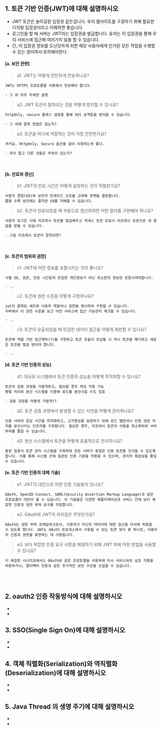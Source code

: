 ## 1. 토큰 기반 인증(JWT)에 대해 설명하시오
- JWT 토큰은 놀이공원 입장권 같은겁니다. 우리 웹사이트를 구경하기 위해 필요한 디지털 입장권이라고 이해하면 좋습니다.
- 로그인을 할 때 서버는 JWT라는 입장권을 발급합니다. 유저는 이 입장권을 통해 우리 서비스에 접근해 여러가지 일을 할 수 있습니다.
- 단, 이 입장권 정보를 도난당하게 되면 해당 사용자에게 인가된 모든 작업을 수행할 수 있는 셈이여서 유의해야한다.


#### [a. 보안 관련]
> a1. JWT는 어떻게 안전하게 전송하나요?
```
JWT는 HTTPS 프로토콜을 사용해서 전송해야 합니다.

- 그 외 아주 자세한 설명
```


> a2. JWT 토큰이 탈취되는 것을 어떻게 방지할 수 있나요?
```
httpOnly, secure 플래그 설정을 통해 XSS 공격등을 방어할 수 있습니다.

- 그 외에 탈취 방법은 없는지?
```


> a3. 토큰을 어디에 저장하는 것이 가장 안전한가요?
```
쿠키요. HttpOnly, Secure 옵션을 걸어 지정하는게 좋다.

- 쿠키 말고 다른 것들은 무엇이 있는지?
```

<br>

#### [b. 만료와 갱신]

> b1. JWT의 만료 시간은 어떻게 설정하는 것이 적절한가요?
```
사용자 경험(UX)와 보안의 트레이드 오프를 고려해 정책을 결정합니다.
짧을 수록 보안에는 좋지만 UX를 저해할 수 있습니다.
```

> b2. 토큰이 만료되었을 때 자동으로 갱신하려면 어떤 절차를 구현해야 하나요?
```
사용자 로그인 시에 리프레시 토큰을 발급해주고 엑세스 토큰 만료시 리프레시 토큰으로 새 발급을 받을 수 있습니다.

- 그럼 리프레시 토큰이 탈취되면?
```


<br>

#### [c. 토큰의 범위와 권한]


> c1. JWT에 어떤 정보를 포함시키는 것이 좋나요?
```
식별 ID, 권한, 만료 시간등의 민감한 개인정보가 아닌 최소한의 정보만 포함시켜야합니다.

- ..
```


> c2. 토큰에 권한 수준을 어떻게 구현하나요?
```
jwt의 클레임 세트에 사용자 역할이나 권한을 명시하여 구현할 수 있습니다.
서버에서 이 권한 수준을 보고 어떤 서비스에 접근 가능한지 체크할 수 있습니다.

- ..
```

> c3. 토큰이 유출되었을 때 민감한 데이터 접근을 어떻게 제한할 수 있나요?
```
토큰에 역할 기반 접근제어(?)를 구현하고 토큰 유출이 의심될 시 즉시 토큰을 폐기하고 새로운 토큰을 발급 받아야 합니다.

- ..
```


#### [d. 토큰 기반 인증의 성능]


> d1. 대규모 시스템에서 토큰 인증의 성능을 어떻게 최적화할 수 있나요?
```
토큰의 검증 과정을 가볍게하고, 필요할 경우 캐싱 적용 가능
병렬 처리와 분산 시스템을 이용해 로드를 분산시킬 수도 있음

- 검증 과정을 어떻게 가볍게??
```


> d2. 토큰 검증 과정에서 발생할 수 있는 지연을 어떻게 관리하나요?
```
인증 서버의 응답 시간을 최적화하고, 고가용성을 보장하기 위해 로드 밸런서나 인증 관련 처리를 분산시키는 인프라를 구축합니다. 필요한 경우, 리프레시 토큰의 사용을 최소화하여 서버 부하를 줄일 수 있습니다.
```

> d3. 분산 시스템에서 토큰을 어떻게 효율적으로 관리하나요?
```
중앙 집중식 토큰 관리 시스템을 구축하여 모든 서버가 동일한 인증 토큰을 인식할 수 있도록 합니다. 이를 통해 시스템 간에 일관된 인증 기준을 적용할 수 있으며, 관리의 복잡성을 줄일 수 있습니다.
```

#### [e. 토큰 기반 인증의 대체 기술]

> e1. JWT의 대안으로 어떤 인증 기술들이 있나요?
```
OAuth, OpenID Connect, SAML(Security Assertion Markup Language)과 같은 프로토콜이 대안이 될 수 있습니다. 이 기술들은 다양한 애플리케이션과 서비스 간에 보다 복잡한 인증과 권한 부여 요구를 지원합니다.
```

> e2. OAuth와 JWT의 차이점은 무엇인가요?
```
OAuth는 권한 부여 프레임워크로서, 사용자가 자신의 데이터에 대한 접근을 타사에 허용할 수 있도록 합니다. JWT는 OAuth 프로세스에서 사용될 수 있는 토큰 형식 중 하나로, 사용자의 신원과 권한을 표현하는 데 사용됩니다.
```

> e3. 보다 복잡한 인증 요구 사항을 해결하기 위해 JWT 외에 어떤 방법을 사용할 수 있나요?
```
더 복잡한 시나리오에서는 OAuth와 같은 프로토콜을 사용하여 타사 서비스와의 상호 작용을 허용하거나, 멀티팩터 인증과 같은 추가적인 보안 수단을 도입할 수 있습니다.
```



<br><br>

## 2. oauth2 인증 작동방식에 대해 설명하시오
- 
- 

## 3. SSO(Single Sign On)에 대해 설명하시오
- 
- 

## 4. 객체 직렬화(Serialization)와 역직렬화(Deserialization)에 대해 설명하시오
- 
- 

## 5. Java Thread 의 생명 주기에 대해 설명하시오
- 
- 
